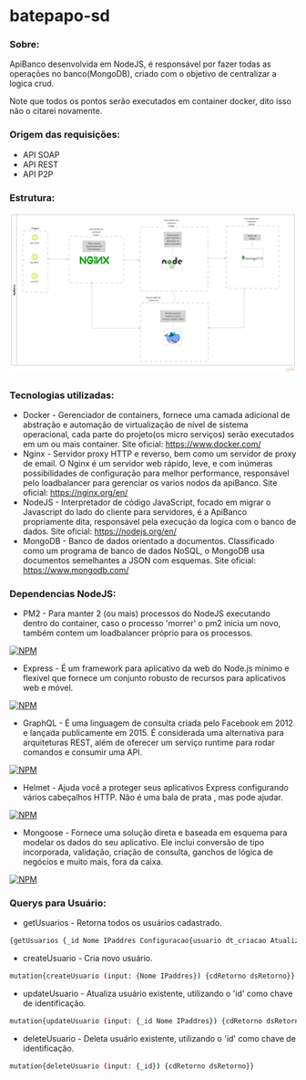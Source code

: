 # batepapo-sd

### Sobre:
ApiBanco desenvolvida em NodeJS, é responsável por fazer todas as operações no banco(MongoDB), criado com o objetivo de centralizar a logica crud.

Note que todos os pontos serão executados em container docker, dito isso não o citarei novamente.

### Origem das requisições:
- API SOAP
- API REST
- API P2P

### Estrutura:

![alt text](https://github.com/leodeliyannis/batepapo-sd/blob/master/imagens/ApiBanco%20-%20MongoDB.png)

### Tecnologias utilizadas:
- Docker - Gerenciador de containers, fornece uma camada adicional de abstração e automação de virtualização de nível de sistema operacional, cada parte do projeto(os micro serviços) serão executados em um ou mais container. Site oficial: https://www.docker.com/
- Nginx - Servidor proxy HTTP e reverso, bem como um servidor de proxy de email. O Nginx é um servidor web rápido, leve, e com inúmeras possibilidades de configuração para melhor performance, responsável pelo loadbalancer para gerenciar os varios nodos da apiBanco. Site oficial: https://nginx.org/en/
- NodeJS - Interpretador de código JavaScript, focado em migrar o Javascript do lado do cliente para servidores, é a ApiBanco propriamente dita, responsável pela execução da logica com o banco de dados. Site oficial: https://nodejs.org/en/
- MongoDB - Banco de dados orientado a documentos. Classificado como um programa de banco de dados NoSQL, o MongoDB usa documentos semelhantes a JSON com esquemas. Site oficial: https://www.mongodb.com/

### Dependencias NodeJS:
- PM2 - Para manter 2 (ou mais) processos do NodeJS executando dentro do container, caso o processo 'morrer' o pm2 inicia um novo, também contem um loadbalancer próprio para os processos.

[![NPM](https://nodei.co/npm/pm2.png?downloads=true&downloadRank=true)](https://nodei.co/npm/pm2/)

- Express - É um framework para aplicativo da web do Node.js mínimo e flexível que fornece um conjunto robusto de recursos para aplicativos web e móvel.

[![NPM](https://nodei.co/npm/express.png?downloads=true&downloadRank=true)](https://nodei.co/npm/express/)

- GraphQL - É uma linguagem de consulta criada pelo Facebook em 2012 e lançada publicamente em 2015. É considerada uma alternativa para arquiteturas REST, além de oferecer um serviço runtime para rodar comandos e consumir uma API.

[![NPM](https://nodei.co/npm/graphql.png?downloads=true&downloadRank=true)](https://nodei.co/npm/graphql/)

- Helmet - Ajuda você a proteger seus aplicativos Express configurando vários cabeçalhos HTTP. Não é uma bala de prata , mas pode ajudar.

[![NPM](https://nodei.co/npm/helmet.png?downloads=true&downloadRank=true)](https://nodei.co/npm/helmet/)

- Mongoose - Fornece uma solução direta e baseada em esquema para modelar os dados do seu aplicativo. Ele inclui conversão de tipo incorporada, validação, criação de consulta, ganchos de lógica de negócios e muito mais, fora da caixa.

[![NPM](https://nodei.co/npm/mongoose.png?downloads=true&downloadRank=true)](https://nodei.co/npm/mongoose/)

### Querys para Usuário:

- getUsuarios - Retorna todos os usuários cadastrado.
```bash
{getUsuarios {_id Nome IPaddres Configuracao{usuario dt_criacao Atualizacoes{usuario dt_atualizacao}}}
```

- createUsuario - Cria novo usuário.
```bash
mutation{createUsuario (input: {Nome IPaddres}) {cdRetorno dsRetorno}}
```

- updateUsuario - Atualiza usuário existente, utilizando o 'id' como chave de identificação.
```bash
mutation{updateUsuario (input: {_id Nome IPaddres}) {cdRetorno dsRetorno}}
```

- deleteUsuario - Deleta usuário existente, utilizando o 'id' como chave de identificação.
```bash
mutation{deleteUsuario (input: {_id}) {cdRetorno dsRetorno}}
```

